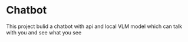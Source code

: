 # Chatbot
This project bulid a chatbot with api and local VLM model which can talk with you and see what you see
